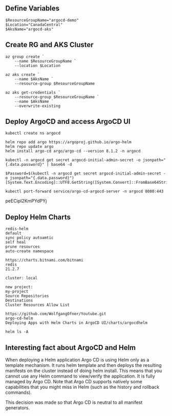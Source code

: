 ## Define Variables
```
$ResourceGroupName="argocd-demo"
$Location="CanadaCentral"
$AksName="argocd-aks"
```

## Create RG and AKS Cluster
```
az group create `
    --name $ResourceGroupName `
    --location $Location

az aks create `
    --name $AksName `
    --resource-group $ResourceGroupName

az aks get-credentials `
    --resource-group $ResourceGroupName `
    --name $AksName `
    --overwrite-existing
```

## Deploy ArgoCD and access ArgoCD UI
```
kubectl create ns argocd

helm repo add argo https://argoproj.github.io/argo-helm
helm repo update argo
helm install argo-cd argo/argo-cd --version 8.1.2 -n argocd

kubectl -n argocd get secret argocd-initial-admin-secret -o jsonpath="{.data.password}" | base64 -d

$Password=$(kubectl -n argocd get secret argocd-initial-admin-secret -o jsonpath="{.data.password}")
[System.Text.Encoding]::UTF8.GetString([System.Convert]::FromBase64String($Password))

kubectl port-forward service/argo-cd-argocd-server -n argocd 8080:443
```
peECipI2KmPYdPYj
## Deploy Helm Charts
```
redis-helm
default
sync policy autoamtic
self heal
prune resources
auto-create namespace

https://charts.bitnami.com/bitnami
redis
21.2.7

cluster: local

new project:
my-project
Source Repositories
Destinations
Cluster Resources Allow List

https://github.com/WolfgangOfner/Youtube.git
argo-cd-helm
Deploying Apps with Helm Charts in ArgoCD UI/charts/argocdhelm

helm ls -A
```

## Interesting fact about ArgoCD and Helm
When deploying a Helm application Argo CD is using Helm only as a template mechanism. It runs helm template and then deploys the resulting manifests on the cluster instead of doing helm install. This means that you cannot use any Helm command to view/verify the application. It is fully managed by Argo CD. Note that Argo CD supports natively some capabilities that you might miss in Helm (such as the history and rollback commands).

This decision was made so that Argo CD is neutral to all manifest generators.